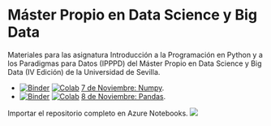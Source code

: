 # Máster Propio en Data Science y Big Data
Materiales para las asignatura Introducción a la Programación en Python y a los Paradigmas para Datos (IPPPD) del Máster Propio en Data Science y Big Data (IV Edición) de la Universidad de Sevilla.

- [![Binder](https://mybinder.org/badge_logo.svg)](https://mybinder.org/v2/gh/versae/master-us-ipppd/master/numpy.ipynb) [![Colab](https://colab.research.google.com/assets/colab-badge.svg)](https://colab.research.google.com/github/versae/master-us-ipppd/blob/master/numpy.ipynb) [7 de Noviembre: Numpy](https://nbviewer.jupyter.org/github/versae/master-us-ipppd/blob/master/numpy.ipynb).
- [![Binder](https://mybinder.org/badge_logo.svg)](https://mybinder.org/v2/gh/versae/master-us-ipppd/master/pandas.ipynb) [![Colab](https://colab.research.google.com/assets/colab-badge.svg)](https://colab.research.google.com/github/versae/master-us-ipppd/blob/master/pandas.ipynb) [8 de Noviembre: Pandas](https://nbviewer.jupyter.org/github/versae/master-us-ipppd/blob/master/pandas.ipynb).


Importar el repositorio completo en Azure Notebooks. <a href="https://notebooks.azure.com/import/gh/versae/master-us-ipppd" rel="nofollow"><img src="https://notebooks.azure.com/launch.png" border="0" data-canonical-src="https://notebooks.azure.com/launch.png"></a>